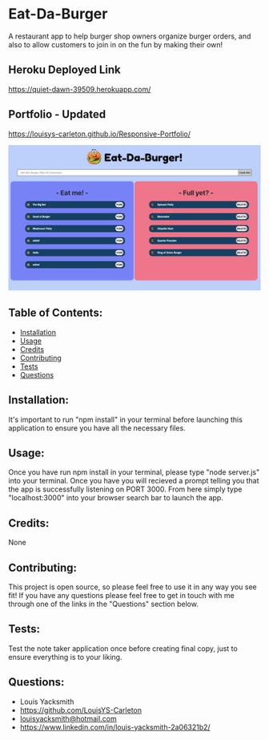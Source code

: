 # Eat-Da-Burger
A restaurant app to help burger shop owners organize burger orders, and also to allow customers to join in on the fun by making their own!

## Heroku Deployed Link
https://quiet-dawn-39509.herokuapp.com/

## Portfolio - Updated
https://louisys-carleton.github.io/Responsive-Portfolio/

<img src="./public/assets/img/EAT-DA-BURGER.png" alt="Eat-da-burger">

## Table of Contents:
* [Installation](#installation)
* [Usage](#usage)
* [Credits](#credits)
* [Contributing](#contributing)
* [Tests](#tests)
* [Questions](#questions) 

## Installation:
It's important to run "npm install" in your terminal before launching this application to ensure you have all the necessary files.

## Usage:
Once you have run npm install in your terminal, please type "node server.js" into your terminal. Once you have you will recieved a prompt telling you that the app is successfully listening on PORT 3000. From here simply type "localhost:3000" into your browser search bar to launch the app.

## Credits:
None

## Contributing:
This project is open source, so please feel free to use it in any way you see fit! If you have any questions please feel free to get in touch with me through one of the links in the "Questions" section below.

## Tests:
Test the note taker application once before creating final copy, just to ensure everything is to your liking.


## Questions:
* Louis Yacksmith
* https://github.com/LouisYS-Carleton
* louisyacksmith@hotmail.com
* https://www.linkedin.com/in/louis-yacksmith-2a06321b2/
